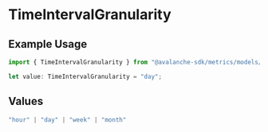 # TimeIntervalGranularity

## Example Usage

```typescript
import { TimeIntervalGranularity } from "@avalanche-sdk/metrics/models/components";

let value: TimeIntervalGranularity = "day";
```

## Values

```typescript
"hour" | "day" | "week" | "month"
```